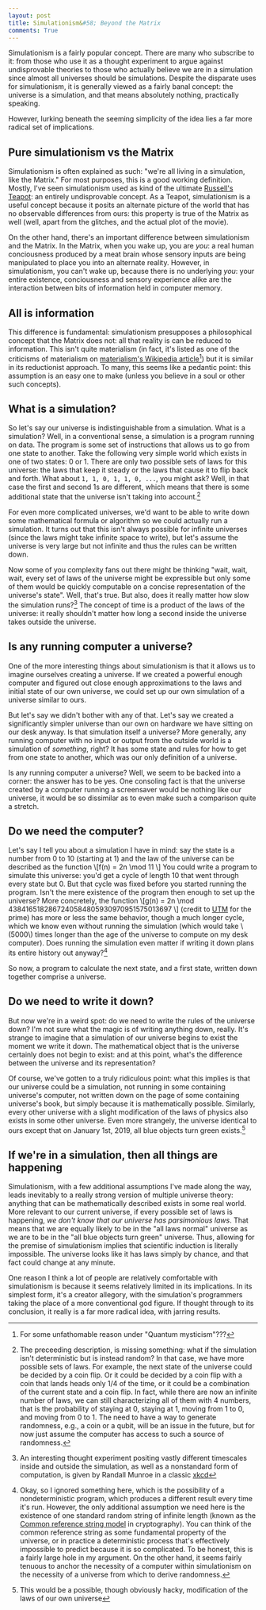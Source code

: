 ```yaml
---
layout: post
title: Simulationism&#58; Beyond the Matrix
comments: True
---
```


Simulationism is a fairly popular concept. There are many who subscribe to it: from those who use it as a thought experiment to argue against undisprovable theories to those who actually believe we are in a simulation since almost all universes should be simulations. Despite the disparate uses for simulationism, it is generally viewed as a fairly banal concept: the universe is a simulation, and that means absolutely nothing, practically speaking.

However, lurking beneath the seeming simplicity of the idea lies a far more radical set of implications.

<!-- end excerpt -->

## Pure simulationism vs the Matrix

Simulationism is often explained as such: "we're all living in a simulation, like the Matrix." For most purposes, this is a good working definition. Mostly, I've seen simulationism used as kind of the ultimate [Russell's Teapot](https://en.wikipedia.org/wiki/Russell%27s_teapot): an entirely undisprovable concept. As a Teapot, simulationism is a useful concept because it posits an alternate picture of the world that has no observable differences from ours: this property is true of the Matrix as well (well, apart from the glitches, and the actual plot of the movie).

On the other hand, there's an important difference between simulationism and the Matrix. In the Matrix, when you wake up, you are *you*: a real human conciousness produced by a meat brain whose sensory inputs are being manipulated to place you into an alternate reality. However, in simulationism, you can't wake up, because there is no underlying *you*: your entire existence, conciousness and sensory experience alike are the interaction between bits of information held in computer memory.

## All is information

This difference is fundamental: simulationism presupposes a philosophical concept that the Matrix does not: all that reality is can be reduced to information. This isn't quite materialism (in fact, it's listed as one of the criticisms of materialism on [materialism's Wikipedia article](https://en.wikipedia.org/wiki/Materialism#Quantum_mysticism)[^1]) but it is similar in its reductionist approach. To many, this seems like a pedantic point: this assumption is an easy one to make (unless you believe in a soul or other such concepts).

## What is a simulation?

So let's say our universe is indistinguishable from a simulation. What is a simulation? Well, in a conventional sense, a simulation is a program running on data. The program is some set of instructions that allows us to go from one state to another. Take the following very simple world which exists in one of two states: 0 or 1. There are only two possible sets of laws for this universe: the laws that keep it steady or the laws that cause it to flip back and forth. What about `1, 1, 0, 1, 1, 0, ...`, you might ask? Well, in that case the first and second 1s are different, which means that there is some additional state that the universe isn't taking into account.[^2]

For even more complicated universes, we'd want to be able to write down some mathematical formula or algorithm so we could actually run a simulation. It turns out that this isn't always possible for infinite universes (since the laws might take infinite space to write), but let's assume the universe is very large but not infinite and thus the rules can be written down.

Now some of you complexity fans out there might be thinking "wait, wait, wait, every set of laws of the universe might be expressible but only some of them would be quickly computable on a concise representation of the universe's state". Well, that's true. But also, does it really matter how slow the simulation runs?[^3] The concept of time is a product of the laws of the universe: it really shouldn't matter how long a second inside the universe takes outside the universe.

## Is any running computer a universe?

One of the more interesting things about simulationism is that it allows us to imagine ourselves creating a universe. If we created a powerful enough computer and figured out close enough approximations to the laws and initial state of our own universe, we could set up our own simulation of a universe similar to ours.

But let's say we didn't bother with any of that. Let's say we created a significantly simpler universe than our own on hardware we have sitting on our desk anyway. Is that simulation itself a universe? More generally, any running computer with no input or output from the outside world is a simulation of *something*, right? It has some state and rules for how to get from one state to another, which was our only definition of a universe.

Is any running computer a universe? Well, we seem to be backed into a corner: the answer has to be yes. One consoling fact is that the universe created by a computer running a screensaver would be nothing like our universe, it would be so dissimilar as to even make such a comparison quite a stretch.

## Do we need the computer?

Let's say I tell you about a simulation I have in mind: say the state is a number from 0 to 10 (starting at 1) and the law of the universe can be described as the function \\[f(n) = 2n \mod 11 \\] You could write a program to simulate this universe: you'd get a cycle of length 10 that went through every state but 0. But that cycle was fixed before you started running the program. Isn't the mere existence of the program then enough to set up the universe? More concretely, the function \\[g(n) = 2n \mod 4384165182867240584805930970951575013697 \\] (credit to [UTM](https://primes.utm.edu/lists/small/small.html) for the prime) has more or less the same behavior, though a much longer cycle, which we know even without running the simulation (which would take \\(5000\\) times longer than the age of the universe to compute on my desk computer). Does running the simulation even matter if writing it down plans its entire history out anyway?[^4]

So now, a program to calculate the next state, and a first state, written down together comprise a universe.

## Do we need to write it down?

But now we're in a weird spot: do we need to write the rules of the universe down? I'm not sure what the magic is of writing anything down, really. It's strange to imagine that a simulation of our universe begins to exist the moment we write it down. The mathematical object that is the universe certainly does not begin to exist: and at this point, what's the difference between the universe and its representation?

Of course, we've gotten to a truly ridiculous point: what this implies is that our universe could be a simulation, not running in some containing universe's computer, not written down on the page of some containing universe's book, but simply because it is mathematically possible. Similarly, every other universe with a slight modification of the laws of physics also exists in some other universe. Even more strangely, the universe identical to ours except that on January 1st, 2019, all blue objects turn green exists.[^5]

## If we're in a simulation, then all things are happening

Simulationism, with a few additional assumptions I've made along the way, leads inevitably to a really strong version of multiple universe theory: anything that can be mathematically described exists in some real world. More relevant to our current universe, if every possible set of laws is happening, *we don't know that our universe has parsimonious laws*. That means that we are equally likely to be in the "all laws normal" universe as we are to be in the "all blue objects turn green" universe. Thus, allowing for the premise of simulationism implies that scientific induction is literally impossible. The universe looks like it has laws simply by chance, and that fact could change at any minute.

One reason I think a lot of people are relatively comfortable with simulationism is because it seems relatively limited in its implications. In its simplest form, it's a creator allegory, with the simulation's programmers taking the place of a more conventional god figure. If thought through to its conclusion, it really is a far more radical idea, with jarring results.

[^1]: For some unfathomable reason under "Quantum mysticism"???

[^2]: The preceeding description, is missing something: what if the simulation isn't deterministic but is instead random? In that case, we have more possible sets of laws. For example, the next state of the universe could be decided by a coin flip. Or it could be decided by a coin flip with a coin that lands heads only 1/4 of the time, or it could be a combination of the current state and a coin flip. In fact, while there are now an infinite number of laws, we can still characterizing all of them with 4 numbers, that is the probability of staying at 0, staying at 1, moving from 1 to 0, and moving from 0 to 1. The need to have a way to generate randomness, e.g., a coin or a qubit, will be an issue in the future, but for now just assume the computer has access to such a source of randomness.

[^3]: An interesting thought experiment positing vastly different timescales inside and outside the simulation, as well as a nonstandard form of computation, is given by Randall Munroe in a classic [xkcd](https://xkcd.com/505/)

[^4]: Okay, so I ignored something here, which is the possibility of a nondeterministic program, which produces a different result every time it's run. However, the only additional assumption we need here is the existence of one standard random string of infinite length (known as the [Common reference string model](https://en.wikipedia.org/wiki/Common_reference_string_model) in cryptography). You can think of the common reference string as some fundamental property of the universe, or in practice a deterministic process that's effectively impossible to predict because it is so complicated. To be honest, this is a fairly large hole in my argument. On the other hand, it seems fairly tenuous to anchor the necessity of a computer within simulationism on the necessity of a universe from which to derive randomness.

[^5]: This would be a possible, though obviously hacky, modification of the laws of our own universe
